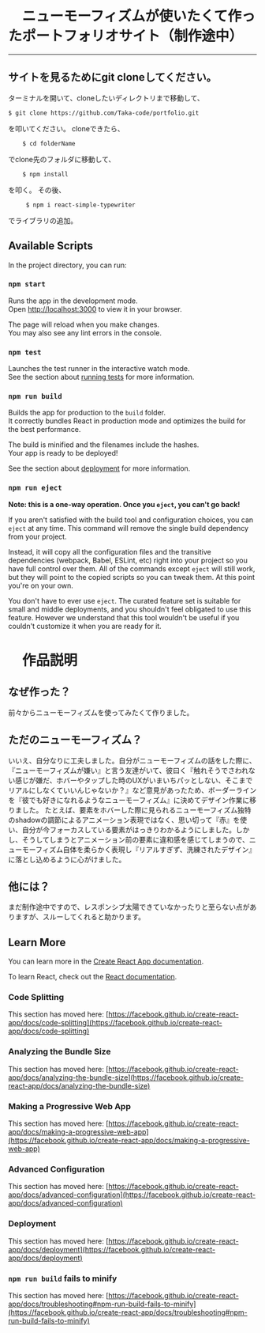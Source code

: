 # 　ニューモーフィズムが使いたくて作ったポートフォリオサイト（制作途中）


___


## サイトを見るためにgit cloneしてください。
ターミナルを開いて、cloneしたいディレクトリまで移動して、

    $ git clone https://github.com/Taka-code/portfolio.git

を叩いてください。
cloneできたら、

        $ cd folderName 
でclone先のフォルダに移動して、

        $ npm install
 を叩く。
 その後、

         $ npm i react-simple-typewriter
 でライブラリの追加。

## Available Scripts

In the project directory, you can run:

### `npm start`

Runs the app in the development mode.\
Open [http://localhost:3000](http://localhost:3000) to view it in your browser.

The page will reload when you make changes.\
You may also see any lint errors in the console.

### `npm test`

Launches the test runner in the interactive watch mode.\
See the section about [running tests](https://facebook.github.io/create-react-app/docs/running-tests) for more information.

### `npm run build`

Builds the app for production to the `build` folder.\
It correctly bundles React in production mode and optimizes the build for the best performance.

The build is minified and the filenames include the hashes.\
Your app is ready to be deployed!

See the section about [deployment](https://facebook.github.io/create-react-app/docs/deployment) for more information.

### `npm run eject`

**Note: this is a one-way operation. Once you `eject`, you can't go back!**

If you aren't satisfied with the build tool and configuration choices, you can `eject` at any time. This command will remove the single build dependency from your project.

Instead, it will copy all the configuration files and the transitive dependencies (webpack, Babel, ESLint, etc) right into your project so you have full control over them. All of the commands except `eject` will still work, but they will point to the copied scripts so you can tweak them. At this point you're on your own.

You don't have to ever use `eject`. The curated feature set is suitable for small and middle deployments, and you shouldn't feel obligated to use this feature. However we understand that this tool wouldn't be useful if you couldn't customize it when you are ready for it.

# 　作品説明

## なぜ作った？
前々からニューモーフィズムを使ってみたくて作りました。

## ただのニューモーフィズム？
いいえ、自分なりに工夫しました。自分がニューモーフィズムの話をした際に、『ニューモーフィズムが嫌い』と言う友達がいて、彼曰く『触れそうでさわれない感じが嫌だ、ホバーやタップした時のUXがいまいちパッとしない、そこまでリアルにしなくていいんじゃないか？』など意見があったため、ボーダーラインを『彼でも好きになれるようなニューモーフィズム』に決めてデザイン作業に移りました。
たとえば、要素をホバーした際に見られるニューモーフィズム独特のshadowの調節によるアニメーション表現ではなく、思い切って『赤』を使い、自分が今フォーカスしている要素がはっきりわかるようにしました。しかし、そうしてしまうとアニメーション前の要素に違和感を感じてしまうので、ニューモーフィズム自体を柔らかく表現し『リアルすぎず、洗練されたデザイン』に落とし込めるように心がけました。


## 他には？
まだ制作途中ですので、レスポンシブ太陽できていなかったりと至らない点がありますが、スルーしてくれると助かります。



## Learn More

You can learn more in the [Create React App documentation](https://facebook.github.io/create-react-app/docs/getting-started).

To learn React, check out the [React documentation](https://reactjs.org/).

### Code Splitting

This section has moved here: [https://facebook.github.io/create-react-app/docs/code-splitting](https://facebook.github.io/create-react-app/docs/code-splitting)

### Analyzing the Bundle Size

This section has moved here: [https://facebook.github.io/create-react-app/docs/analyzing-the-bundle-size](https://facebook.github.io/create-react-app/docs/analyzing-the-bundle-size)

### Making a Progressive Web App

This section has moved here: [https://facebook.github.io/create-react-app/docs/making-a-progressive-web-app](https://facebook.github.io/create-react-app/docs/making-a-progressive-web-app)

### Advanced Configuration

This section has moved here: [https://facebook.github.io/create-react-app/docs/advanced-configuration](https://facebook.github.io/create-react-app/docs/advanced-configuration)

### Deployment

This section has moved here: [https://facebook.github.io/create-react-app/docs/deployment](https://facebook.github.io/create-react-app/docs/deployment)

### `npm run build` fails to minify

This section has moved here: [https://facebook.github.io/create-react-app/docs/troubleshooting#npm-run-build-fails-to-minify](https://facebook.github.io/create-react-app/docs/troubleshooting#npm-run-build-fails-to-minify)
